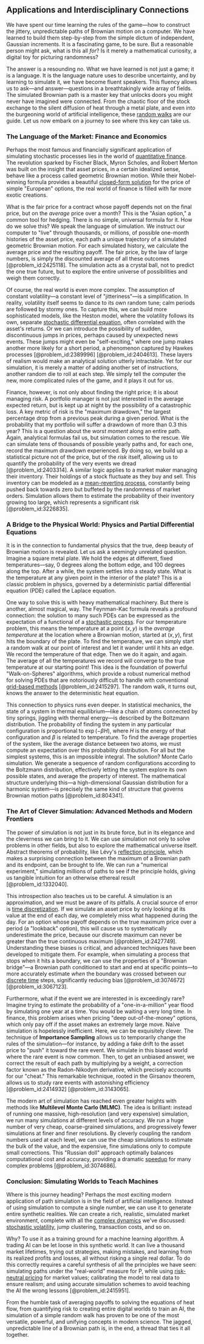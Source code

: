## Applications and Interdisciplinary Connections

We have spent our time learning the rules of the game—how to construct the jittery, unpredictable paths of Brownian motion on a computer. We have learned to build them step-by-step from the simple dictum of independent, Gaussian increments. It is a fascinating game, to be sure. But a reasonable person might ask, what is this all *for*? Is it merely a mathematical curiosity, a digital toy for picturing randomness?

The answer is a resounding no. What we have learned is not just a game; it is a language. It is the language nature uses to describe uncertainty, and by learning to simulate it, we have become fluent speakers. This fluency allows us to ask—and answer—questions in a breathtakingly wide array of fields. The simulated Brownian path is a master key that unlocks doors you might never have imagined were connected. From the chaotic floor of the stock exchange to the silent diffusion of heat through a metal plate, and even into the burgeoning world of artificial intelligence, these [random walks](@article_id:159141) are our guide. Let us now embark on a journey to see where this key can take us.

### The Language of the Market: Finance and Economics

Perhaps the most famous and financially significant application of simulating stochastic processes lies in the world of [quantitative finance](@article_id:138626). The revolution sparked by Fischer Black, Myron Scholes, and Robert Merton was built on the insight that asset prices, in a certain idealized sense, behave like a process called geometric Brownian motion. While their Nobel-winning formula provides a beautiful [closed-form solution](@article_id:270305) for the price of simple "European" options, the real world of finance is filled with far more exotic creations.

What is the fair price for a contract whose payoff depends not on the final price, but on the *average* price over a month? This is the "Asian option," a common tool for hedging. There is no simple, universal formula for it. How do we solve this? We speak the language of simulation. We instruct our computer to "live" through thousands, or millions, of possible one-month histories of the asset price, each path a unique trajectory of a simulated geometric Brownian motion. For each simulated history, we calculate the average price and the resulting payoff. The fair price, by the law of large numbers, is simply the discounted average of all these outcomes [@problem_id:2425118]. The simulation acts as a crystal ball, not to predict the one true future, but to explore the entire universe of possibilities and weigh them correctly.

Of course, the real world is even more complex. The assumption of constant volatility—a constant level of "jitteriness"—is a simplification. In reality, volatility itself seems to dance to its own random tune; calm periods are followed by stormy ones. To capture this, we can build more sophisticated models, like the Heston model, where the volatility follows its own, separate [stochastic differential equation](@article_id:139885), often correlated with the asset's returns. Or we can introduce the possibility of sudden, discontinuous jumps in prices, perhaps caused by unexpected news events. These jumps might even be "self-exciting," where one jump makes another more likely for a short period, a phenomenon captured by Hawkes processes [@problem_id:2389996] [@problem_id:2404613]. These layers of realism would make an analytical solution utterly intractable. Yet for our simulation, it is merely a matter of adding another set of instructions, another random die to roll at each step. We simply tell the computer the new, more complicated rules of the game, and it plays it out for us.

Finance, however, is not only about finding the right price; it is about managing risk. A portfolio manager is not just interested in the average expected return, but is kept up at night by the possibility of a catastrophic loss. A key metric of risk is the "maximum drawdown," the largest percentage drop from a previous peak during a given period. What is the probability that my portfolio will suffer a drawdown of more than $0.3$ this year? This is a question about the *worst moment* along an entire path. Again, analytical formulas fail us, but simulation comes to the rescue. We can simulate tens of thousands of possible yearly paths and, for each one, record the maximum drawdown experienced. By doing so, we build up a statistical picture not of the price, but of the *risk* itself, allowing us to quantify the probability of the very events we dread [@problem_id:2403314]. A similar logic applies to a market maker managing their inventory. Their holdings of a stock fluctuate as they buy and sell. This inventory can be modeled as a [mean-reverting process](@article_id:274444), constantly being pushed back towards zero but buffeted by the randomness of market orders. Simulation allows them to estimate the probability of their inventory growing too large, which represents a significant risk [@problem_id:3226835].

### A Bridge to the Physical World: Physics and Partial Differential Equations

It is in the connection to fundamental physics that the true, deep beauty of Brownian motion is revealed. Let us ask a seemingly unrelated question. Imagine a square metal plate. We hold the edges at different, fixed temperatures—say, $0$ degrees along the bottom edge, and $100$ degrees along the top. After a while, the system settles into a steady state. What is the temperature at any given point in the interior of the plate? This is a classic problem in physics, governed by a deterministic partial differential equation (PDE) called the Laplace equation.

One way to solve this is with heavy mathematical machinery. But there is another, almost magical, way. The Feynman-Kac formula reveals a profound connection: the solution to many such PDEs can be expressed as the expectation of a functional of a [stochastic process](@article_id:159008). For our temperature problem, this means the temperature at a point $(x,y)$ is the *average temperature* at the location where a Brownian motion, started at $(x,y)$, first hits the boundary of the plate. To find the temperature, we can simply start a random walk at our point of interest and let it wander until it hits an edge. We record the temperature of that edge. Then we do it again, and again. The average of all the temperatures we record will converge to the true temperature at our starting point! This idea is the foundation of powerful "Walk-on-Spheres" algorithms, which provide a robust numerical method for solving PDEs that are notoriously difficult to handle with conventional [grid-based methods](@article_id:173123) [@problem_id:2415297]. The random walk, it turns out, knows the answer to the deterministic heat equation.

This connection to physics runs even deeper. In statistical mechanics, the state of a system in thermal equilibrium—like a chain of atoms connected by tiny springs, jiggling with thermal energy—is described by the Boltzmann distribution. The probability of finding the system in any particular configuration is proportional to $\exp(-\beta H)$, where $H$ is the energy of that configuration and $\beta$ is related to temperature. To find the average properties of the system, like the average distance between two atoms, we must compute an expectation over this probability distribution. For all but the simplest systems, this is an impossible integral. The solution? Monte Carlo simulation. We generate a sequence of random configurations according to the Boltzmann distribution, effectively letting the system explore its own possible states, and average the property of interest. The mathematical structure underlying this—a high-dimensional Gaussian distribution for a harmonic system—is precisely the same kind of structure that governs Brownian motion paths [@problem_id:804341].

### The Art of Clever Simulation: Advanced Methods and Modern Frontiers

The power of simulation is not just in its brute force, but in its elegance and the cleverness we can bring to it. We can use simulation not only to solve problems in other fields, but also to explore the mathematical universe itself. Abstract theorems of probability, like Lévy's [reflection principle](@article_id:148010), which makes a surprising connection between the maximum of a Brownian path and its endpoint, can be brought to life. We can run a "numerical experiment," simulating millions of paths to see if the principle holds, giving us tangible intuition for an otherwise ethereal result [@problem_id:1332040].

This introspection also teaches us to be careful. A simulation is an approximation, and we must be aware of its pitfalls. A crucial source of error is [time discretization](@article_id:168886). If we simulate an asset price by only looking at its value at the end of each day, we completely miss what happened during the day. For an option whose payoff depends on the true maximum price over a period (a "lookback" option), this will cause us to systematically underestimate the price, because our discrete maximum can never be greater than the true continuous maximum [@problem_id:2427749]. Understanding these biases is critical, and advanced techniques have been developed to mitigate them. For example, when simulating a process that stops when it hits a boundary, we can use the properties of a "Brownian bridge"—a Brownian path conditioned to start and end at specific points—to more accurately estimate *when* the boundary was crossed between our [discrete time](@article_id:637015) steps, significantly reducing bias [@problem_id:3074672] [@problem_id:3067123].

Furthermore, what if the event we are interested in is exceedingly rare? Imagine trying to estimate the probability of a "one-in-a-million" year flood by simulating one year at a time. You would be waiting a very long time. In finance, this problem arises when pricing "deep out-of-the-money" options, which only pay off if the asset makes an extremely large move. Naive simulation is hopelessly inefficient. Here, we can be exquisitely clever. The technique of **Importance Sampling** allows us to temporarily change the rules of the simulation—for instance, by adding a fake drift to the asset price to "push" it toward the rare event. We simulate in this biased world where the rare event is now common. Then, to get an unbiased answer, we correct the result of each path by multiplying by a weight, a correction factor known as the Radon-Nikodym derivative, which precisely accounts for our "cheat." This remarkable technique, rooted in the Girsanov theorem, allows us to study rare events with astonishing efficiency [@problem_id:2414932] [@problem_id:3143065].

The modern art of simulation has reached even greater heights with methods like **Multilevel Monte Carlo (MLMC)**. The idea is brilliant: instead of running one massive, high-resolution (and very expensive) simulation, we run many simulations at different levels of accuracy. We run a huge number of very cheap, coarse-grained simulations, and progressively fewer simulations at finer and finer resolutions. By cleverly coupling the random numbers used at each level, we can use the cheap simulations to estimate the bulk of the value, and the expensive, fine simulations only to compute small corrections. This "Russian doll" approach optimally balances computational cost and accuracy, providing a dramatic [speedup](@article_id:636387) for many complex problems [@problem_id:3074686].

### Conclusion: Simulating Worlds to Teach Machines

Where is this journey heading? Perhaps the most exciting modern application of path simulation is in the field of artificial intelligence. Instead of using simulation to compute a single number, we can use it to generate entire synthetic realities. We can create a rich, realistic, simulated market environment, complete with all the [complex dynamics](@article_id:170698) we've discussed: [stochastic volatility](@article_id:140302), jump clustering, transaction costs, and so on.

Why? To use it as a training ground for a machine learning algorithm. A trading AI can be let loose in this synthetic world. It can live a thousand market lifetimes, trying out strategies, making mistakes, and learning from its realized profits and losses, all without risking a single real dollar. To do this correctly requires a careful synthesis of all the principles we have seen: simulating paths under the "real-world" measure for P, while using [risk-neutral pricing](@article_id:143678) for market values; calibrating the model to real data to ensure realism; and using accurate simulation schemes to avoid teaching the AI the wrong lessons [@problem_id:2415951].

From the humble task of averaging payoffs to solving the equations of heat flow, from quantifying risk to creating entire digital worlds to train an AI, the simulation of a simple random walk has proven to be one of the most versatile, powerful, and unifying concepts in modern science. The jagged, unpredictable line of a Brownian path is, in the end, a thread that ties it all together.